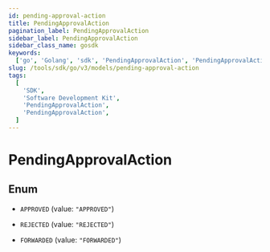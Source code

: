 ```yaml
---
id: pending-approval-action
title: PendingApprovalAction
pagination_label: PendingApprovalAction
sidebar_label: PendingApprovalAction
sidebar_class_name: gosdk
keywords:
  ['go', 'Golang', 'sdk', 'PendingApprovalAction', 'PendingApprovalAction']
slug: /tools/sdk/go/v3/models/pending-approval-action
tags:
  [
    'SDK',
    'Software Development Kit',
    'PendingApprovalAction',
    'PendingApprovalAction',
  ]
---
```


# PendingApprovalAction

## Enum

- `APPROVED` (value: `"APPROVED"`)

- `REJECTED` (value: `"REJECTED"`)

- `FORWARDED` (value: `"FORWARDED"`)
